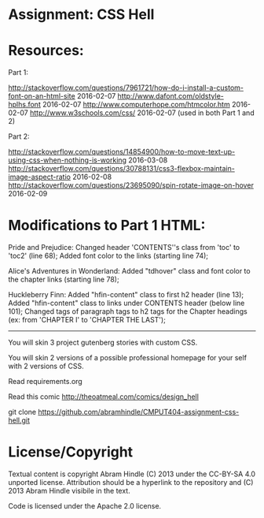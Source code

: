Assignment: CSS Hell
====================


Resources:
====================
Part 1:

http://stackoverflow.com/questions/7961721/how-do-i-install-a-custom-font-on-an-html-site 2016-02-07
http://www.dafont.com/oldstyle-hplhs.font 2016-02-07
http://www.computerhope.com/htmcolor.htm 2016-02-07
http://www.w3schools.com/css/ 2016-02-07 (used in both Part 1 and 2)

Part 2:

http://stackoverflow.com/questions/14854900/how-to-move-text-up-using-css-when-nothing-is-working 2016-03-08
http://stackoverflow.com/questions/30788131/css3-flexbox-maintain-image-aspect-ratio 2016-02-08
http://stackoverflow.com/questions/23695090/spin-rotate-image-on-hover 2016-02-09

Modifications to Part 1 HTML:
====================

Pride and Prejudice:
Changed header 'CONTENTS''s class from 'toc' to 'toc2' (line 68);
Added font color to the links (starting line 74);


Alice's Adventures in Wonderland:
Added "tdhover" class and font color to the chapter links (starting line 78);


Huckleberry Finn:
Added "hfin-content" class to first h2 header (line 13);
Added "hfin-content" class to links under CONTENTS header (below line 101);
Changed tags of paragraph tags to h2 tags for the Chapter headings (ex: from 'CHAPTER I' to 'CHAPTER THE LAST');

------------------------------------------------------------------------------------------------------------------------
You will skin 3 project gutenberg stories with custom CSS.

You will skin 2 versions of a possible professional homepage for your
self with 2 versions of CSS.

Read requirements.org

Read this comic http://theoatmeal.com/comics/design_hell

git clone https://github.com/abramhindle/CMPUT404-assignment-css-hell.git

License/Copyright
=================

Textual content is copyright Abram Hindle (C) 2013 under the CC-BY-SA
4.0 unported license. Attribution should be a hyperlink to the
repository and (C) 2013 Abram Hindle visibile in the text.

Code is licensed under the Apache 2.0 license.


